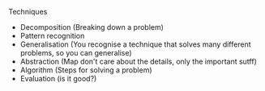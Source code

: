 Techniques


- Decomposition (Breaking down a problem)
- Pattern recognition
- Generalisation (You recognise a technique that solves many different problems, so you can generalise)
- Abstraction (Map don't care about the details, only the important sutff)
- Algorithm (Steps for solving a problem)
- Evaluation (is it good?)
